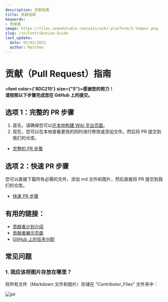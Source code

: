 ```yaml
---
description: 贡献指南
title: 贡献指南
keywords:
- 贡献者
image: https://files.seeedstudio.com/wiki/wiki-platform/S-tempor.png
slug: /cn/Contribution-Guide
last_update:
  date: 03/01/2023
  author: Matthew
---
```


# 贡献（Pull Request）指南

<strong><font color={'8DC215'} size={"5"}>感谢您的努力！<br />请按照以下步骤完成您在 GitHub 上的提交。</font></strong>

## 选项 1：完整的 PR 步骤

1. 首先，请确保您可以[在本地构建 Wiki 平台页面](/cn/Deploy_Page_Locally)。
2. 现在，您可以在本地查看更改的同时进行修改或添加文件。然后将 PR 提交到我们的仓库。

- [完整的 PR 步骤](/cn/full_steps_pull_request)

## 选项 2：快速 PR 步骤

您可以直接下载所有必需的文件，添加 md 文件和图片，然后直接将 PR 提交到我们的仓库。

- [快速 PR 步骤](/cn/quick_pull_request)

## 有用的链接：

- [贡献者计划介绍](/cn/Contributor)
- [贡献者展示页面](/contributors)
- [GitHub 上的任务分配](https://github.com/orgs/Seeed-Studio/projects/6)

## 常见问题

### 1. 我应该将图片存放在哪里？

将所有文件（Markdown 文件和图片）存储在 "Contributor_Files" 文件夹中：

<p style={{textAlign: 'center'}}><img src="http://files.seeedstudio.com/wiki/wiki-platform/contributor/files_stored.png" alt="pir" width={800} height="auto" /></p>